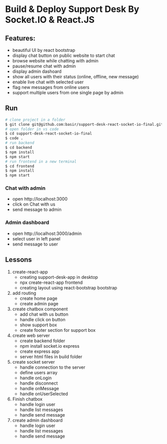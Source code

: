 # Build & Deploy Support Desk By Socket.IO & React.JS

## Features:

- beautiful UI by react bootstrap
- display chat button on public website to start chat
- browse website while chatting with admin
- pause/resume chat with admin
- display admin dashoard
- show all users with their status (online, offline, new message)
- enable live chat with selected user
- flag new messages from online users
- support multiple users from one single page by admin

## Run

```sh
# clone project in a folder
$ git clone git@github.com:basir/support-desk-react-socket-io-final.git
# open folder in vs code
$ cd support-desk-react-socket-io-final
$ code .
# run backend
$ cd backend
$ npm install
$ npm start
# run frontend in a new terminal
$ cd frontend
$ npm install
$ npm start
```

### Chat with admin

- open http://localhost:3000
- click on Chat with us
- send message to admin

### Admin dashboard

- open http://localhost:3000/admin
- select user in left panel
- send message to user

## Lessons

1. create-react-app
   - creating support-desk-app in desktop
   - npx create-react-app frontend
   - creating layout using react-bootstrap bootstrap
2. add routing
   - create home page
   - create admin page
3. create chatbox component
   - add chat with us button
   - handle click on button
   - show support box
   - create footer section for support box
4. create web server
   - create backend folder
   - npm install socket.io express
   - create express app
   - server html files in build folder
5. create socket server
   - handle connection to the server
   - define users array
   - handle onLogin
   - handle disconnect
   - handle onMessage
   - handle onUserSelected
6. Finish chatbox
   - handle login user
   - handle list messages
   - handle send message
7. create admin dashboard
   - handle login user
   - handle list messages
   - handle send message
